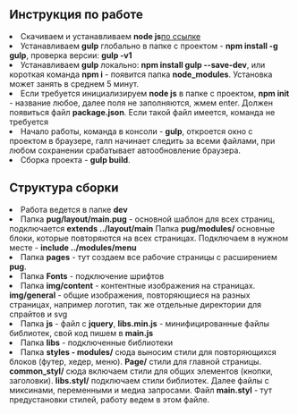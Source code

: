 <h2> Инструкция по работе</h2>

<li>Скачиваем и устанавливаем <b>node js</b><a href="https://nodejs.org/en/" target="_blank">по ссылке</a> </li>
<li> Устанавливаем <b>gulp</b> глобально в папке с проектом - <b>npm install -g gulp</b>, проверка версии: <b>gulp -v1</b></li>
<li>Устанавливаем <b>gulp</b> локально: <b>npm install gulp --save-dev</b>, или короткая команда <b>npm i</b> - появится папка <b>node_modules</b>. Установка может занять в среднем 5 минут.</b>
<li>Если требуется инициализируем <b>node js</b> в папке с проектом, <b>npm init</b> - название любое, далее поля не заполняются, жмем enter. Должен появиться файл <b>package.json</b>. Если такой файл имеется, команда не требуется</li>
<li>Начало работы, команда в консоли - <b>gulp</b>, откроется окно с проектом в браузере, галп начинает следить за всеми файлами, при любом сохранении срабатывает автообновление браузера.</li>
<li>Сборка проекта - <b>gulp build</b>.</li>

<h2>Структура сборки</h2>
	
<li>Работа ведется в папке <b>dev</b></li>
<li>Папка <b>pug/layout/main.pug</b> - основной шаблон для всех страниц, подключается <b>extends ../layout/main</b>
Папка <b>pug/modules/</b> основные блоки, которые повторяются на всех страницах. Подключаем в нужном месте - <b>include ../modules/menu</b></li>
<li>Папка <b>pages</b> - тут создаем все рабочие страницы с расширением <b>pug</b>.</li>
<li>Папка <b>Fonts</b> - подключение шрифтов</li>
<li>Папка <b>img/content</b> - контентные изображения на страницах. <b>img/general</b> - общие изображения, повторяющиеся на разных страницах, например логотип, так же отдельные директории для спрайтов и svg</li>
<li>Папка <b>js</b> - файл с <b>jquery</b>, <b>libs.min.js</b> - минифицированные файлы библиотек,  свой код пишем в <b>main.js</b></li>
<li>Папка <b>libs</b> - подключенные библиотеки</li>
<li>Папка <b>styles - modules/</b> сюда выносим стили для повторяющихся блоков (футер, хедер, меню). 
<b>Page/</b> стили для главной страницы. <b>common_styl/</b> сюда включаем стили для общих элементов (кнопки, заголовки). <b>libs.styl/</b> подключаем стили библиотек. Далее файлы с миксинами, переменными и медиа запросами. Файл <b>main.styl</b> - тут предустановки стилей, работу ведем в этом файле.</li>
      






